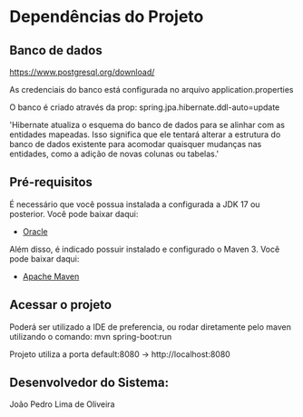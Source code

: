 # Dependências do Projeto

## Banco de dados

https://www.postgresql.org/download/

As credenciais do banco está configurada no arquivo application.properties

O banco é criado através da prop: spring.jpa.hibernate.ddl-auto=update

'Hibernate atualiza o esquema do banco de dados para se alinhar com as entidades mapeadas. Isso significa que ele tentará alterar a estrutura do banco de dados existente para acomodar quaisquer mudanças nas entidades, como a adição de novas colunas ou tabelas.'


## Pré-requisitos

É necessário que você possua instalada a configurada a JDK 17 ou posterior. Você pode baixar daqui:
- [Oracle](https://www.oracle.com/br/java/technologies/downloads/#java17)

Além disso, é indicado possuir instalado e configurado o Maven 3. Você pode baixar daqui:

- [Apache Maven](https://maven.apache.org/download.cgi#)

## Acessar o projeto

Poderá ser utilizado a IDE de preferencia, ou rodar diretamente pelo maven utilizando o comando: mvn spring-boot:run

Projeto utiliza a porta default:8080 -> http://localhost:8080

## Desenvolvedor do Sistema:

João Pedro Lima de Oliveira

